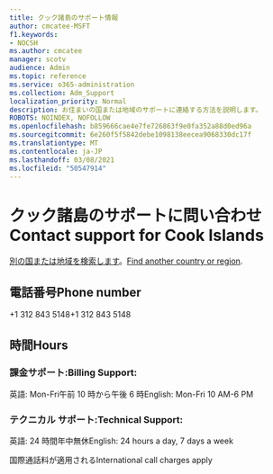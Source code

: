 ```yaml
---
title: クック諸島のサポート情報
author: cmcatee-MSFT
f1.keywords:
- NOCSH
ms.author: cmcatee
manager: scotv
audience: Admin
ms.topic: reference
ms.service: o365-administration
ms.collection: Adm_Support
localization_priority: Normal
description: お住まいの国または地域のサポートに連絡する方法を説明します。
ROBOTS: NOINDEX, NOFOLLOW
ms.openlocfilehash: b859666cae4e7fe726863f9e0fa352a88d0ed96a
ms.sourcegitcommit: 6e260f5f5842debe1098138eecea9068330dc17f
ms.translationtype: MT
ms.contentlocale: ja-JP
ms.lasthandoff: 03/08/2021
ms.locfileid: "50547914"
---
```

# <a name="contact-support-for-cook-islands"></a><span data-ttu-id="61714-103">クック諸島のサポートに問い合わせ</span><span class="sxs-lookup"><span data-stu-id="61714-103">Contact support for Cook Islands</span></span>

<span data-ttu-id="61714-104">[別の国または地域を検索します](../contact-support-for-business-products.md)。</span><span class="sxs-lookup"><span data-stu-id="61714-104">[Find another country or region](../contact-support-for-business-products.md).</span></span>

## <a name="phone-number"></a><span data-ttu-id="61714-105">電話番号</span><span class="sxs-lookup"><span data-stu-id="61714-105">Phone number</span></span>
<span data-ttu-id="61714-106">+1 312 843 5148</span><span class="sxs-lookup"><span data-stu-id="61714-106">+1 312 843 5148</span></span>

## <a name="hours"></a><span data-ttu-id="61714-107">時間</span><span class="sxs-lookup"><span data-stu-id="61714-107">Hours</span></span>
### <a name="billing-support"></a><span data-ttu-id="61714-108">課金サポート:</span><span class="sxs-lookup"><span data-stu-id="61714-108">Billing Support:</span></span>

<span data-ttu-id="61714-109">英語: Mon-Fri午前 10 時から午後 6 時</span><span class="sxs-lookup"><span data-stu-id="61714-109">English: Mon-Fri 10 AM-6 PM</span></span>

### <a name="technical-support"></a><span data-ttu-id="61714-110">テクニカル サポート:</span><span class="sxs-lookup"><span data-stu-id="61714-110">Technical Support:</span></span>

<span data-ttu-id="61714-111">英語: 24 時間年中無休</span><span class="sxs-lookup"><span data-stu-id="61714-111">English: 24 hours a day, 7 days a week</span></span>

<span data-ttu-id="61714-112">国際通話料が適用される</span><span class="sxs-lookup"><span data-stu-id="61714-112">International call charges apply</span></span>
